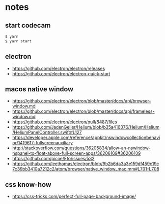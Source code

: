 # notes

## start codecam

~~~sh
$ yarn
$ yarn start
~~~

## electron

- https://github.com/electron/electron/releases
- https://github.com/electron/electron-quick-start

## macos native window

- https://github.com/electron/electron/blob/master/docs/api/browser-window.md
- https://github.com/electron/electron/blob/master/docs/api/frameless-window.md
- https://github.com/electron/electron/pull/8487/files
- https://github.com/JadenGeller/Helium/blob/b35a416376/Helium/Helium/HeliumPanelController.swift#L127
- https://developer.apple.com/reference/appkit/nswindowcollectionbehavior/1419617-fullscreenauxiliary
- http://stackoverflow.com/questions/36205834/allow-an-nswindow-nspanel-to-float-above-full-screen-apps/36206109#36206109
- https://github.com/picoe/Eto/issues/532
- https://github.com/leethomas/electron/blob/9b2b6da3a3e159df459c19c7c39bb3410a7212c2/atom/browser/native_window_mac.mm#L701-L708

## css know-how

- https://css-tricks.com/perfect-full-page-background-image/
